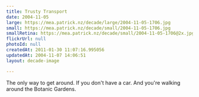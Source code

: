 ```yaml
---
title: Trusty Transport
date: 2004-11-05
large: https://mea.patrick.nz/decade/large/2004-11-05-1706.jpg
small: https://mea.patrick.nz/decade/small/2004-11-05-1706.jpg
smallRetina: https://mea.patrick.nz/decade/small/2004-11-05-1706@2x.jpg
flickrUrl: null
photoId: null
createdAt: 2011-01-30 11:07:16.995056
updatedAt: 2004-11-07 14:06:51
layout: decade-image

---
```

The only way to get around. If you don't have a car. And you're walking around the Botanic Gardens.
